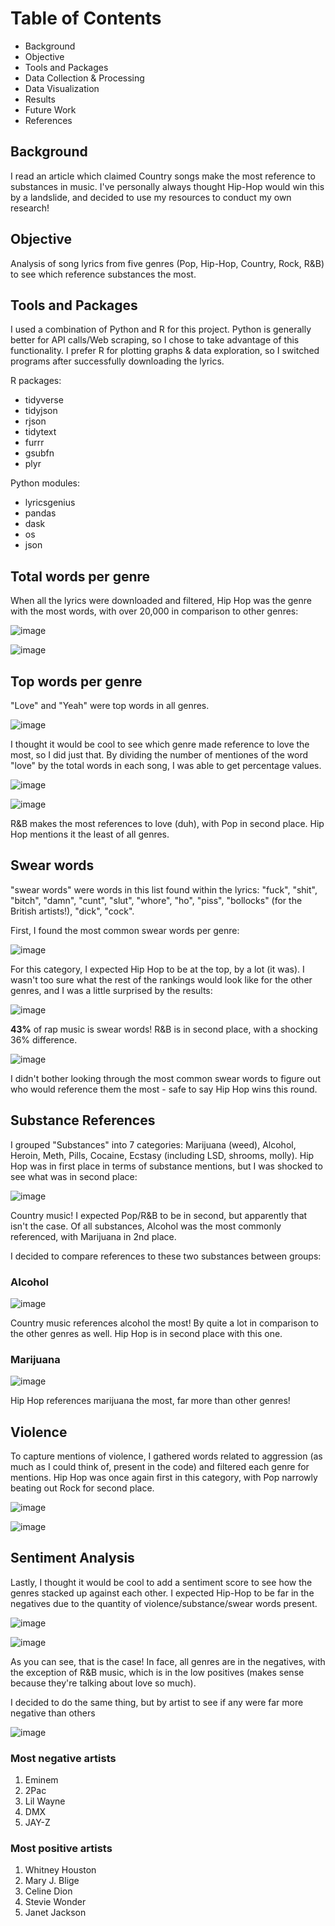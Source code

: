 # Table of Contents 

- Background 
- Objective 
- Tools and Packages 
- Data Collection & Processing
- Data Visualization 
- Results 
- Future Work 
- References 

## Background 
I read an article which claimed Country songs make the most reference to substances in music. I've personally always thought Hip-Hop would win this by a landslide, and decided to use my resources to conduct my own research! 

## Objective
Analysis of song lyrics from five genres (Pop, Hip-Hop, Country, Rock, R&B) to see which reference substances the most.

## Tools and Packages 
I used a combination of Python and R for this project. Python is generally better for API calls/Web scraping, so I chose to take advantage of this functionality. I prefer R for plotting graphs & data exploration, so I switched programs after successfully downloading the lyrics.

R packages: 
- tidyverse 
- tidyjson
- rjson
- tidytext 
- furrr
- gsubfn 
- plyr 


Python modules: 
- lyricsgenius 
- pandas 
- dask 
- os 
- json


## Total words per genre

When all the lyrics were downloaded and filtered, Hip Hop was the genre with the most words, with over 20,000 in comparison to other genres: 

![image](https://user-images.githubusercontent.com/91495866/138732444-a2902f4a-7631-4d72-9c07-7b61dbbb754b.png)

![image](https://user-images.githubusercontent.com/91495866/138732316-2f4cc004-07d1-4b4f-9450-b8a247eda654.png)


## Top words per genre

"Love" and "Yeah" were top words in all genres. 

![image](https://user-images.githubusercontent.com/91495866/138732750-033f8b96-14e0-48f7-a802-8e7b47032d99.png)


I thought it would be cool to see which genre made reference to love the most, so I did just that. By dividing the number of mentiones of the word "love" by the total words in each song, I was able to get percentage values. 

![image](https://user-images.githubusercontent.com/91495866/138733347-dca26725-dba4-4242-bb69-4a65ab924a91.png)

![image](https://user-images.githubusercontent.com/91495866/138733234-6c1126ff-ed68-45f7-a4ed-8a382432232e.png)

R&B makes the most references to love (duh), with Pop in second place. Hip Hop mentions it the least of all genres. 

## Swear words 
"swear words" were words in this list found within the lyrics:  "fuck", "shit", "bitch", "damn", "cunt", "slut", "whore", "ho", "piss", "bollocks" (for the British artists!), "dick", "cock". 

First, I found the most common swear words per genre: 

![image](https://user-images.githubusercontent.com/91495866/138734514-b06ffd16-a8e2-4fc4-b20a-1b87679f24ef.png)


For this category, I expected Hip Hop to be at the top, by a lot (it was). I wasn't too sure what the rest of the rankings would look like for the other genres, and I was a little surprised by the results: 

![image](https://user-images.githubusercontent.com/91495866/138734063-9ca7bd36-3086-4787-9a44-b940a1ac7ee7.png)

**43%** of rap music is swear words! R&B is in second place, with a shocking 36% difference. 

![image](https://user-images.githubusercontent.com/91495866/138734851-d3bc4b4c-1916-435e-87d4-f6addcabeceb.png)

I didn't bother looking through the most common swear words to figure out who would reference them the most - safe to say Hip Hop wins this round. 


## Substance References 

I grouped "Substances" into 7 categories: Marijuana (weed), Alcohol, Heroin, Meth, Pills, Cocaine, Ecstasy (including LSD, shrooms, molly). Hip Hop was in first place in terms of substance mentions, but I was shocked to see what was in second place: 

![image](https://user-images.githubusercontent.com/91495866/138735184-5dce147c-1aca-4032-8a81-2225d3412e01.png)

Country music! I expected Pop/R&B to be in second, but apparently that isn't the case. Of all substances, Alcohol was the most commonly referenced, with Marijuana in 2nd place. 

I decided to compare references to these two substances between groups: 

### Alcohol 
![image](https://user-images.githubusercontent.com/91495866/138735583-159425f9-a6ab-4a90-ac67-35039045ec4b.png)

Country music references alcohol the most! By quite a lot in comparison to the other genres as well. Hip Hop is in second place with this one.


### Marijuana 

![image](https://user-images.githubusercontent.com/91495866/138735824-10bb6eff-74f1-4be6-8bb6-73cc6d681694.png)

Hip Hop references marijuana the most, far more than other genres! 


## Violence
To capture mentions of violence, I gathered words related to aggression (as much as I could think of, present in the code) and filtered each genre for mentions. Hip Hop was once again first in this category, with Pop narrowly beating out Rock for second place. 

![image](https://user-images.githubusercontent.com/91495866/138736512-b3ac33d7-aa83-4364-9c00-56b3da053d38.png)

![image](https://user-images.githubusercontent.com/91495866/138736456-6c9fc4fa-95e9-4bca-ae21-f4f2e33bb24b.png)


## Sentiment Analysis 

Lastly, I thought it would be cool to add a sentiment score to see how the genres stacked up against each other. I expected Hip-Hop to be far in the negatives due to the quantity of violence/substance/swear words present. 

![image](https://user-images.githubusercontent.com/91495866/138736884-85634702-081f-4570-81d8-c8bee14fb2ea.png)


![image](https://user-images.githubusercontent.com/91495866/138736713-0e75c83c-7ff8-4b17-9792-5acc7a617676.png)

As you can see, that is the case! In face, all genres are in the negatives, with the exception of R&B music, which is in the low positives (makes sense because they're talking about love so much). 


I decided to do the same thing, but by artist to see if any were far more negative than others

![image](https://user-images.githubusercontent.com/91495866/138736965-113ff48e-2532-42bb-be91-904550470d4f.png)

### Most negative artists 
1. Eminem 
2. 2Pac
3. Lil Wayne 
4. DMX
5. JAY-Z

### Most positive artists 
1. Whitney Houston
2. Mary J. Blige
3. Celine Dion
4. Stevie Wonder 
5. Janet Jackson




